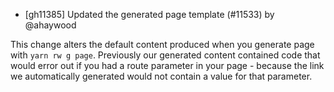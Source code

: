 - [gh11385] Updated the generated page template (#11533) by @ahaywood

This change alters the default content produced when you generate page with `yarn rw g page`. Previously our generated content contained code that would error out if you had a route parameter in your page - because the link we automatically generated would not contain a value for that parameter.
